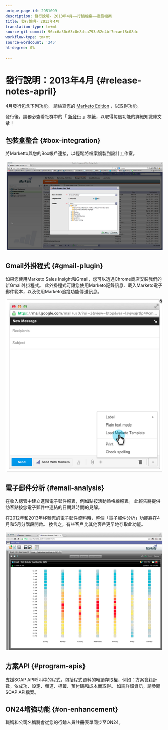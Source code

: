 ```yaml
---
unique-page-id: 2951099
description: 發行說明- 2013年4月——行銷檔案——產品檔案
title: 發行說明- 2013年4月
translation-type: tm+mt
source-git-commit: 96cc6a30c63c8e8dca793a52e4bf7ecaef8c08dc
workflow-type: tm+mt
source-wordcount: '245'
ht-degree: 0%

---
```



# 發行說明：2013年4月 {#release-notes-april}

4月發行包含下列功能。 請檢查您的 [Marketo Edition](http://docs.marketo.com/display/docs/assets/pricing.php) ，以取得功能。

發行後，請務必查看社群中的「 [新發行](release-notes-december-2013.md) 」標籤，以取得每個功能的詳細知識庫文章！

## 包裝盒整合 {#box-integration}

將Marketto與您的Box帳戶連接，以輕鬆將檔案複製到設計工作室。

![](assets/image2014-9-22-15-3a47-3a56.png)

## Gmail外掛程式 {#gmail-plugin}

如果您使用Marketo Sales Insight和Gmail，您可以透過Chrome商店安裝我們的新Gmail外掛程式。 此外掛程式可讓您使用Marketo記錄訊息、載入Marketo電子郵件範本，以及使用Marketo追蹤功能傳送訊息。

![](assets/image2014-9-22-15-3a48-3a57.png)

## 電子郵件分析 {#email-analysis}

在收入總管中建立進階電子郵件報表，例如點按活動熱格線報表。 此報告將提供訪客點按您電子郵件中連結的日期與時間的見解。

在2012年和2013年移轉您的電子郵件資料時，整個「電子郵件分析」功能將在4月和5月分階段開啟。 換言之，有些客戶比其他客戶更早地存取此功能。

![](assets/image2014-9-22-15-3a49-3a16.png)

## 方案API {#program-apis}

支援SOAP API呼叫中的程式，包括程式資料的唯讀存取權，例如：方案會籍計數，依成功、設定、頻道、標籤、預付碼和成本而取得。 如需詳細資訊，請參閱SOAP API檔案。

## ON24增強功能 {#on-enhancement}

職稱和公司名稱將會從您的行銷人員註冊表單同步至ON24。
